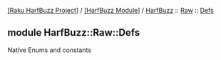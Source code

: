[[Raku HarfBuzz Project]](https://harfbuzz-raku.github.io)
 / [[HarfBuzz Module]](https://harfbuzz-raku.github.io/HarfBuzz-raku)
 / [HarfBuzz](https://harfbuzz-raku.github.io/HarfBuzz-raku/HarfBuzz)
 :: [Raw](https://harfbuzz-raku.github.io/HarfBuzz-raku/HarfBuzz/Raw)
 :: [Defs](https://harfbuzz-raku.github.io/HarfBuzz-raku/HarfBuzz/Raw/Defs)

module HarfBuzz::Raw::Defs
--------------------------

Native Enums and constants

